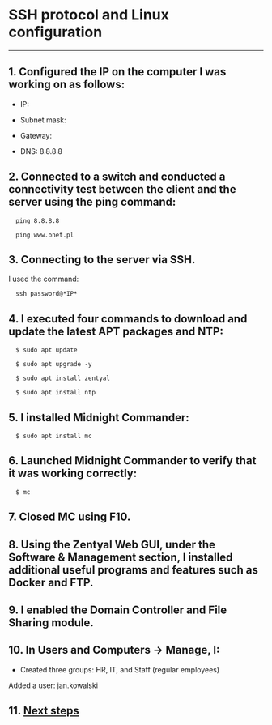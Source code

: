 # SSH protocol and Linux configuration
---

## 1. Configured the IP on the computer I was working on as follows:
  
*  IP: 
  
 * Subnet mask: 
  
 * Gateway: 
  
*  DNS: 8.8.8.8


## 2. Connected to a switch and conducted a connectivity test between the client and the server using the ping command:
```
  ping 8.8.8.8
```
```
  ping www.onet.pl
```

## 3. Connecting to the server via SSH.
I used the command:
```
  ssh password@*IP*
```

## 4. I executed four commands to download and update the latest APT packages and NTP:
```
  $ sudo apt update
  ```
```
  $ sudo apt upgrade -y
  ```
```
  $ sudo apt install zentyal
  ```
```
  $ sudo apt install ntp
```

## 5. I installed Midnight Commander:
```
  $ sudo apt install mc
  ```

## 6. Launched Midnight Commander to verify that it was working correctly:
```
  $ mc

```
## 7. Closed MC using F10.


## 8. Using the Zentyal Web GUI, under the Software & Management section, I installed additional useful programs and features such as Docker and FTP.


## 9. I enabled the Domain Controller and File Sharing module.


## 10. In Users and Computers → Manage, I:

*  Created three groups: HR, IT, and Staff (regular employees)
  
  Added a user: jan.kowalski


## 11. [Next steps](https://github.com/Jezuit/crypto_event_monitor)
